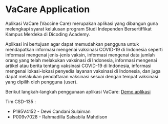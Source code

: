 # VaCare Application

Aplikasi VaCare (Vaccine Care) merupakan aplikasi yang dibangun guna melengkapi syarat
kelulusan program Studi Independen Bersertiffikat Kampus Merdeka di Dicoding Academy.

Aplikasi ini bertujuan agar dapat memudahkan pengguna untuk mendapatkan informasi mengenai vaksinasi
COVID-19 di Indonesia seperti informasi mengenai jenis-jenis vaksin, informasi mengenai data jumlah
orang yang telah melakukan vaksinasi di Indonesia, informasi mengenai artikel atau berita tentang
vaksinasi COVID-19 di Indonesia, informasi mengenai lokasi-lokasi penyedia layanan vaksinasi di
Indonesia, dan juga dapat melakukan pendaftaran vaksinasi sesuai dengan tempat vaksinasi yang dipilih
oleh pengguna (user).

Berikut langkah-langkah penggunaan aplikasi VaCare:
[Demo aplikasi](https://youtu.be/_OVDlu6m7hY)

Tim CSD-135 :
- P195V4152 - Dewi Candani Sulaiman
- P009v7028 - Rahmadilla Salsabila Mahdison